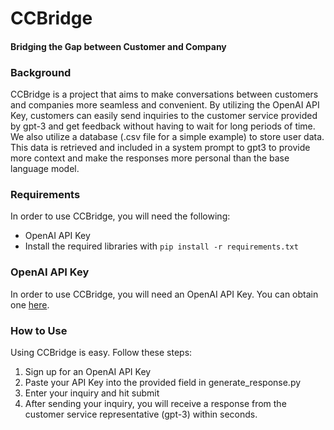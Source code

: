 # CCBridge
#### Bridging the Gap between Customer and Company

### Background
CCBridge is a project that aims to make conversations between customers and companies more seamless and convenient. By utilizing the OpenAI API Key, customers can easily send inquiries to the customer service provided by gpt-3 and get feedback without having to wait for long periods of time. We also utilize a database (.csv file for a simple example) to store user data. This data is retrieved and included in a system prompt to gpt3 to provide more context and make the responses more personal than the base language model.

### Requirements
In order to use CCBridge, you will need the following:
- OpenAI API Key 
- Install the required libraries with `pip install -r requirements.txt`

### OpenAI API Key
In order to use CCBridge, you will need an OpenAI API Key. You can obtain one [here](https://openai.com/blog/openai-api).

### How to Use
Using CCBridge is easy. Follow these steps:

1. Sign up for an OpenAI API Key
2. Paste your API Key into the provided field in generate_response.py
3. Enter your inquiry and hit submit
4. After sending your inquiry, you will receive a response from the customer service representative (gpt-3) within seconds.